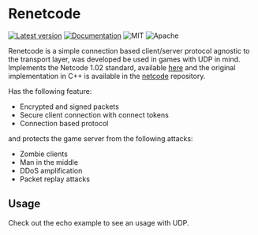 # Renetcode
[![Latest version](https://img.shields.io/crates/v/renetcode.svg)](https://crates.io/crates/renetcode)
[![Documentation](https://docs.rs/renetcode/badge.svg)](https://docs.rs/renetcode)
![MIT](https://img.shields.io/badge/license-MIT-blue.svg)
![Apache](https://img.shields.io/badge/license-Apache-blue.svg)


Renetcode is a simple connection based client/server protocol agnostic to the transport layer,
was developed be used in games with UDP in mind. Implements the Netcode 1.02 standard, available
[here][standard] and the original implementation in C++ is available in the [netcode][netcode]
repository.

Has the following feature:
- Encrypted and signed packets
- Secure client connection with connect tokens
- Connection based protocol

and protects the game server from the following attacks:
- Zombie clients
- Man in the middle
- DDoS amplification
- Packet replay attacks

[standard]: https://github.com/networkprotocol/netcode/blob/master/STANDARD.md
[netcode]: https://github.com/networkprotocol/netcode

## Usage
Check out the echo example to see an usage with UDP.
